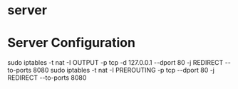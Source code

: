 # server

# Server Configuration
sudo iptables -t nat -I OUTPUT -p tcp -d 127.0.0.1 --dport 80 -j REDIRECT --to-ports 8080
sudo iptables -t nat -I PREROUTING -p tcp --dport 80 -j REDIRECT --to-ports 8080